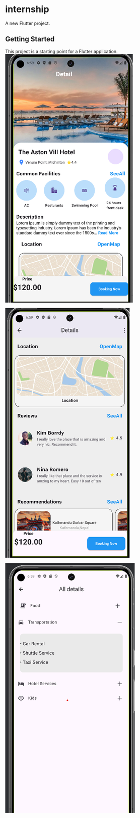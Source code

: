 # internship

A new Flutter project.

## Getting Started

This project is a starting point for a Flutter application.
![Image Alt](https://github.com/RitneshThakur/Interns/blob/bd1e579ec4584794fef9dd2b746c5d92eea75bd1/screen1.png)

![Image Alt](https://github.com/RitneshThakur/Interns/blob/7db6a9337d8cdfe7165dd71ce2bb5136338a6664/screen2.png)

![Image Alt](https://github.com/RitneshThakur/Interns/blob/ed0b85155fb46aee2b38515943b61a3c92f1216d/screen3.png)
